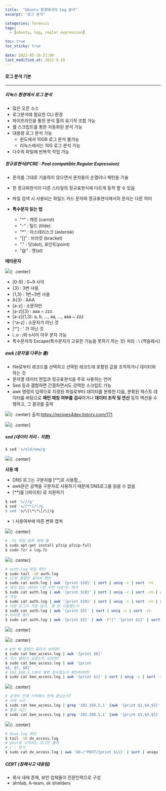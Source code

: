 ```yaml
---
title:  "Ubuntu 환경에서의 Log 분석"
excerpt: "로그 분석"

categories: forensic
tags:
  - [ubuntu, log, reglar expression]

toc: true
toc_sticky: true
 
date: 2022-05-18-21:00
last_modified_at: 2022-5-18
---
```


#### 로그 분석 기본
* * *
##### 리눅스 환경에서 로그 분석

- 많은 오픈 소스
- 로그분석에 필요한 CLI 환경
- 파이프라인을 통한 분석 툴의 유기적 조합 가능
- 쉘 스크립트를 통한 자동화된 분석 가능
- 대용량 로그 분석 가능
  - 윈도에서 10GB 로그 분석 불가능
  - 리눅스에서는 10G 로그 분석 가능
- 다수의 파일에 반복적 작업 가능

##### 정규표현식(PCRE : Peal compatible Regular Expression)

- 문자를 그대로 기술하지 않으면서 문자들의 순열이나 패턴을 기술
- 한 정규펴현식이 다른 스타일의 정규표현식에 다르게 동작 할 수 있음
- 파일 검색 시 사용되는 와일드 카드 문자와 정규표현식에서의 문자는 다른 의미

- **특수문자 읽는 법**
  - "^" : 캐럿 (carrot)
  - "-" : 틸드 (tilde)
  - "*" : 아스테리스크 (asterisk)
  - "[]" : 브라킷 (bracket)
  - "." : 닷(dot), 포인트(point)
  - "@" : 앳(at)

**메타문자**

![](../../assets/images/20220518-092908.png){: .center}

- [0-9]     : 0~9 사이
- {3}       : 3번 사용
- {1,3}     : 1번~3번 사용
- A{3}      : AAA
- [a-z]     : 소문자만
- [a-z]{3}  : aaa ~ zzz
- [a-z]{1,3}: a, b, ..., aa, ..., aaa ~ zzz
- [^a-z]    : 소문자가 아닌 것
- [^']      : ' 가 아닌 것
- i..o      : i와 o사이 아무 문자 가능
- 특수문자의 Escape(특수문자가 고유한 기능을 못하기 하는 것) 처리 : \ (역슬래시)
 
##### awk (문자열 다루는 툴)

- file로부터 레코드를 선택하고 선택된 레코드에 포함된 값을 조작하거나 데이터화 하는 것
- 문자열 데이터 편집과 정규표현식을 주로 사용하는 언어
- Sed 등과 결합하면     간결하면서도 강력한 스크립트 가능
- awk 명령의 입력으로 지정된 파일로부터 데이터를 분류한 다음, 분류된 텍스트 데이터를 바탕으로 **패턴 매칭 여부를 검사**하거나 **데이터 조작 및 연산** 등의 액션을 수행하고, 그 결과를 출력

![](../../assets/images/20220518-094735.png){: .center}
출처:https://recipes4dev.tistory.com/171

![](../../assets/images/20220518-102734.png){: .center}

##### sed (데이터 처리 - 치환)

```bash
$ sed 's/old/new/g
```

![](../../assets/images/20220518-102920.png){: .center}

**사용 예**
- DNS 로그는 구분자를 [**]로 사용함,,,
- awk문은 공백을 구분자로 사용하기 때문에 DNS로그를 읽을 수 없음
- [**]를 \|(파이프) 로 치환하기

```bash
$ sed 's///g'
$ sed 's/[**]/|/g
$ sed 's/\[\*\*\]/\|/g
```

- \ 사용여부에 따른 변화 캡쳐


![](../../assets/images/20220518-103535.png){: .center}


```bash
# .7z 파일 압축 해제 툴
$ sudo apt-get install p7zip p7zip-full
$ sudo 7zr x log.7z
```

![](../../assets/images/20220518-111421.png){: .center}

```bash
# auth.log 파일 확인
$ sudo tail -10 auth.log
# 11번 칼럼만 골라서 확인
$ sudo cat auth.log | awk '{print $10}' | sort | uniq -c | sort -rn
# 의미 없는 데이터 (한 두번 나온거) 제거
$ sudo cat auth.log | awk '{print $10}' | sort | uniq -c | sort -rn | awk '$1>2'
# 저장
$ sudo cat auth.log | awk '{print $10}' | sort | uniq -c | sort -rn | awk '$1>2' > my.log
# 어떤 로그가 가장 많이, 몇 번 사용됐는지
$ sudo cat auth.log | awk '{print $5}' | sort | uniq -c | sort -rn
# 브라켓 제거
$ sudo cat auth.log | awk '{print $5}' | awk -F"[" '{print $1}' | sort | uniq -c | sort -rn 
```

![](../../assets/images/20220518-111524.png){: .center}

![](../../assets/images/20220518-113304.png){: .center}

```bash
# 6번 째 칼럼만 골라서 보려면?
$ sudo cat bee_access.log | awk '{print $6}'
# 무슨 행위가 있었는지 보려면?
$ sudo cat bee_access.log | awk '{print 
$6, $7, $8}'
# 192.168.5.1에서 몇번 접속했는지 확인하려면?
$ sudo cat bee_access.log | awk '{print $1}' | sort | uniq -c | sort -rn
```

![](../../assets/images/20220518-105623.png){: .center}

``` bash
# 공격이 언제 시작해서 언제 끝났는지?
# 시작 시간
$ sudo cat bee_access.log | grep '192.168.5.1' |awk '{print $1,$4,$5}' | head -1
# 종료 시간
$ sudo cat bee_access.log | grep '192.168.5.1' |awk '{print $1,$4,$5}' | tail -1 
```

![](../../assets/images/20220518-105345.png){: .center}

```bash
# dvwa log 확인
$ tail -10 dv_access.log
# post로 시작하는 로그만 출력
# / : 찾기
$ sudo cat dv_access.log | awk '$6~/"POST/{print $11}' | sort | uniqu -c | sort -rn

```

##### CERT (침해사고 대응팀)
- 회사 내에 존재, 보안 업체들이 전문인력으로 구성
- ahnlab, A-team, sk shielders